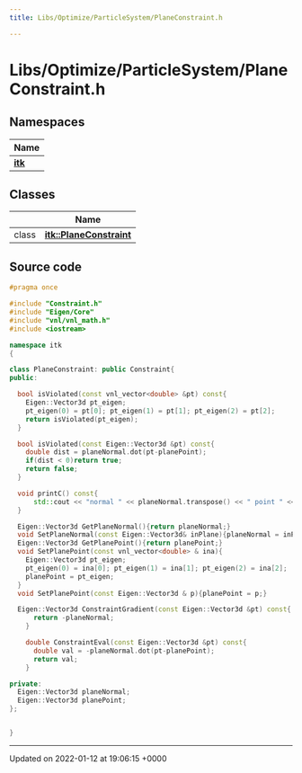 ```yaml
---
title: Libs/Optimize/ParticleSystem/PlaneConstraint.h

---
```


# Libs/Optimize/ParticleSystem/PlaneConstraint.h



## Namespaces

| Name           |
| -------------- |
| **[itk](../Namespaces/namespaceitk.md)**  |

## Classes

|                | Name           |
| -------------- | -------------- |
| class | **[itk::PlaneConstraint](../Classes/classitk_1_1PlaneConstraint.md)**  |




## Source code

```cpp
#pragma once

#include "Constraint.h"
#include "Eigen/Core"
#include "vnl/vnl_math.h"
#include <iostream>

namespace itk
{

class PlaneConstraint: public Constraint{
public:

  bool isViolated(const vnl_vector<double> &pt) const{
    Eigen::Vector3d pt_eigen;
    pt_eigen(0) = pt[0]; pt_eigen(1) = pt[1]; pt_eigen(2) = pt[2];
    return isViolated(pt_eigen);
  }

  bool isViolated(const Eigen::Vector3d &pt) const{
    double dist = planeNormal.dot(pt-planePoint);
    if(dist < 0)return true;
    return false;
  }

  void printC() const{
      std::cout << "normal " << planeNormal.transpose() << " point " << planePoint.transpose() << std::endl;
  }

  Eigen::Vector3d GetPlaneNormal(){return planeNormal;}
  void SetPlaneNormal(const Eigen::Vector3d& inPlane){planeNormal = inPlane;}
  Eigen::Vector3d GetPlanePoint(){return planePoint;}
  void SetPlanePoint(const vnl_vector<double> & ina){
    Eigen::Vector3d pt_eigen;
    pt_eigen(0) = ina[0]; pt_eigen(1) = ina[1]; pt_eigen(2) = ina[2];
    planePoint = pt_eigen;
  }
  void SetPlanePoint(const Eigen::Vector3d & p){planePoint = p;}

  Eigen::Vector3d ConstraintGradient(const Eigen::Vector3d &pt) const{
      return -planeNormal;
    }

    double ConstraintEval(const Eigen::Vector3d &pt) const{
      double val = -planeNormal.dot(pt-planePoint);
      return val;
    }

private:
  Eigen::Vector3d planeNormal;
  Eigen::Vector3d planePoint;
};


}
```


-------------------------------

Updated on 2022-01-12 at 19:06:15 +0000
